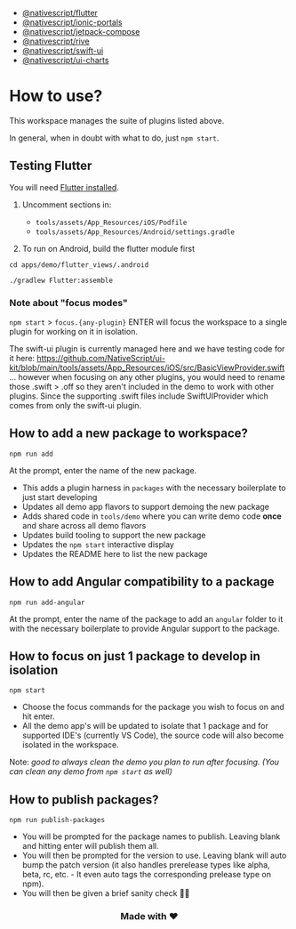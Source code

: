 - [@nativescript/flutter](packages/flutter/README.md)
- [@nativescript/ionic-portals](packages/ionic-portals/README.md)
- [@nativescript/jetpack-compose](packages/jetpack-compose/README.md)
- [@nativescript/rive](packages/rive/README.md)
- [@nativescript/swift-ui](packages/swift-ui/README.md)
- [@nativescript/ui-charts](packages/ui-charts/README.md)

# How to use?

This workspace manages the suite of plugins listed above. 

In general, when in doubt with what to do, just `npm start`.

## Testing Flutter

You will need [Flutter installed](https://docs.flutter.dev/get-started/install).

1. Uncomment sections in:
   - `tools/assets/App_Resources/iOS/Podfile`
   - `tools/assets/App_Resources/Android/settings.gradle`

2. To run on Android, build the flutter module first

```
cd apps/demo/flutter_views/.android

./gradlew Flutter:assemble
```

### Note about "focus modes"

`npm start` > `focus.{any-plugin}` ENTER will focus the workspace to a single plugin for working on it in isolation.

The swift-ui plugin is currently managed here and we have testing code for it here: https://github.com/NativeScript/ui-kit/blob/main/tools/assets/App_Resources/iOS/src/BasicViewProvider.swift ... however when focusing on any other plugins, you would need to rename those .swift > .off so they aren't included in the demo to work with other plugins. Since the supporting .swift files include SwiftUIProvider which comes from only the swift-ui plugin.

## How to add a new package to workspace?

```
npm run add
```

At the prompt, enter the name of the new package.

- This adds a plugin harness in `packages` with the necessary boilerplate to just start developing
- Updates all demo app flavors to support demoing the new package
- Adds shared code in `tools/demo` where you can write demo code **once** and share across all demo flavors
- Updates build tooling to support the new package
- Updates the `npm start` interactive display
- Updates the README here to list the new package

## How to add Angular compatibility to a package

```
npm run add-angular
```

At the prompt, enter the name of the package to add an `angular` folder to it with the necessary boilerplate to provide Angular support to the package.

## How to focus on just 1 package to develop in isolation

```
npm start
```

- Choose the focus commands for the package you wish to focus on and hit enter.
- All the demo app's will be updated to isolate that 1 package and for supported IDE's (currently VS Code), the source code will also become isolated in the workspace.

Note: *good to always clean the demo you plan to run after focusing. (You can clean any demo from `npm start` as well)*

## How to publish packages?

```
npm run publish-packages
```

- You will be prompted for the package names to publish. Leaving blank and hitting enter will publish them all.
- You will then be prompted for the version to use. Leaving blank will auto bump the patch version (it also handles prerelease types like alpha, beta, rc, etc. - It even auto tags the corresponding prelease type on npm).
- You will then be given a brief sanity check 🧠😊

<h3 align="center">Made with ❤️</h3>
